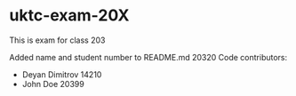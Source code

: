# uktc-exam-20X

This is exam for class 203

Added name and student number to README.md
20320
Code contributors:
- Deyan Dimitrov 14210
- John Doe 20399
